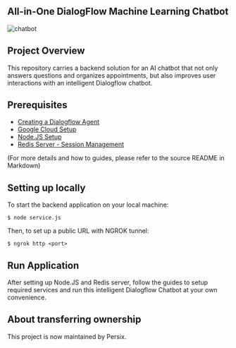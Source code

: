## All-in-One DialogFlow Machine Learning Chatbot
![chatbot](images/dialogflow-icon.png)

## Project Overview
This repository carries a backend solution for an AI chatbot that not only answers questions and organizes appointments, but also improves user interactions with an intelligent Dialogflow chatbot.

## Prerequisites
* [Creating a Dialogflow Agent](https://dialogflow.cloud.google.com/#/agent/)
* [Google Cloud Setup](https://cloud.google.com/dialogflow/es/docs/quick/setup)
* [Node.JS Setup](https://www.pluralsight.com/guides/getting-started-with-nodejs)
* [Redis Server - Session Management](https://www.sitepoint.com/using-redis-node-js/)

(For more details and how to guides, please refer to the source README in Markdown)

## Setting up locally
To start the backend application on your local machine:
```
$ node service.js
```
Then, to set up a public URL with NGROK tunnel:
```
$ ngrok http <port>
```

## Run Application
After setting up Node.JS and Redis server, follow the guides to setup required services and run this intelligent Dialogflow Chatbot at your own convenience.

## About transferring ownership
This project is now maintained by Persix.